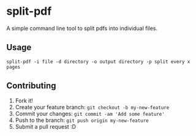 ﻿# split-pdf
A simple command line tool to split pdfs into individual files.

## Usage

`split-pdf -i file -d directory -o output directory -p split every x pages`

## Contributing

1. Fork it!
2. Create your feature branch: `git checkout -b my-new-feature`
3. Commit your changes: `git commit -am 'Add some feature'`
4. Push to the branch: `git push origin my-new-feature`
5. Submit a pull request :D
